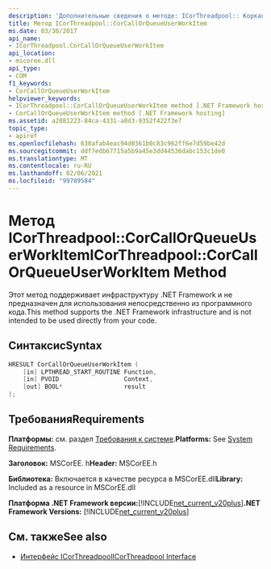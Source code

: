 ```yaml
---
description: 'Дополнительные сведения о методе: ICorThreadpool:: Коркаллоркуеуеусерворкитем'
title: Метод ICorThreadpool::CorCallOrQueueUserWorkItem
ms.date: 03/30/2017
api_name:
- ICorThreadpool.CorCallOrQueueUserWorkItem
api_location:
- mscoree.dll
api_type:
- COM
f1_keywords:
- CorCallOrQueueUserWorkItem
helpviewer_keywords:
- ICorThreadpool::CorCallOrQueueUserWorkItem method [.NET Framework hosting]
- CorCallOrQueueUserWorkItem method [.NET Framework hosting]
ms.assetid: a2081223-84ca-4331-a8d3-9352f422f3e7
topic_type:
- apiref
ms.openlocfilehash: 630afab4eac94d0361b0c83c962ff6e7d59be42d
ms.sourcegitcommit: ddf7edb67715a5b9a45e3dd44536dabc153c1de0
ms.translationtype: MT
ms.contentlocale: ru-RU
ms.lasthandoff: 02/06/2021
ms.locfileid: "99789584"
---
```

# <a name="icorthreadpoolcorcallorqueueuserworkitem-method"></a><span data-ttu-id="78e5a-103">Метод ICorThreadpool::CorCallOrQueueUserWorkItem</span><span class="sxs-lookup"><span data-stu-id="78e5a-103">ICorThreadpool::CorCallOrQueueUserWorkItem Method</span></span>

<span data-ttu-id="78e5a-104">Этот метод поддерживает инфраструктуру .NET Framework и не предназначен для использования непосредственно из программного кода.</span><span class="sxs-lookup"><span data-stu-id="78e5a-104">This method supports the .NET Framework infrastructure and is not intended to be used directly from your code.</span></span>  
  
## <a name="syntax"></a><span data-ttu-id="78e5a-105">Синтаксис</span><span class="sxs-lookup"><span data-stu-id="78e5a-105">Syntax</span></span>  
  
```cpp  
HRESULT CorCallOrQueueUserWorkItem (  
    [in] LPTHREAD_START_ROUTINE Function,  
    [in] PVOID                  Context,  
    [out] BOOL*                 result  
);  
```  
  
## <a name="requirements"></a><span data-ttu-id="78e5a-106">Требования</span><span class="sxs-lookup"><span data-stu-id="78e5a-106">Requirements</span></span>  

 <span data-ttu-id="78e5a-107">**Платформы:** см. раздел [Требования к системе](../../get-started/system-requirements.md).</span><span class="sxs-lookup"><span data-stu-id="78e5a-107">**Platforms:** See [System Requirements](../../get-started/system-requirements.md).</span></span>  
  
 <span data-ttu-id="78e5a-108">**Заголовок:** MSCorEE. h</span><span class="sxs-lookup"><span data-stu-id="78e5a-108">**Header:** MSCorEE.h</span></span>  
  
 <span data-ttu-id="78e5a-109">**Библиотека:** Включается в качестве ресурса в MSCorEE.dll</span><span class="sxs-lookup"><span data-stu-id="78e5a-109">**Library:** Included as a resource in MSCorEE.dll</span></span>  
  
 <span data-ttu-id="78e5a-110">**Платформа .NET Framework версии:**[!INCLUDE[net_current_v20plus](../../../../includes/net-current-v20plus-md.md)]</span><span class="sxs-lookup"><span data-stu-id="78e5a-110">**.NET Framework Versions:** [!INCLUDE[net_current_v20plus](../../../../includes/net-current-v20plus-md.md)]</span></span>  
  
## <a name="see-also"></a><span data-ttu-id="78e5a-111">См. также</span><span class="sxs-lookup"><span data-stu-id="78e5a-111">See also</span></span>

- [<span data-ttu-id="78e5a-112">Интерфейс ICorThreadpool</span><span class="sxs-lookup"><span data-stu-id="78e5a-112">ICorThreadpool Interface</span></span>](icorthreadpool-interface.md)

